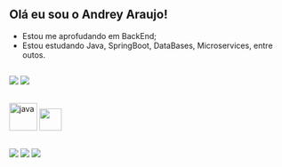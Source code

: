 ## Olá eu sou o Andrey Araujo!

- Estou me aprofudando em BackEnd;
- Estou estudando Java, SpringBoot, DataBases, Microservices, entre outos.

##

<div>
  <img heigth="180em" src="https://github-readme-stats.vercel.app/api?username=andreyarau&show_icons=true&theme=dark&include_all_commits=true&count_private=true"/>
  <img heigth="180em" src="https://github-readme-stats.vercel.app/api/top-langs/?username=andreyarau&hide_progress=true&theme=dark"/>
</div>
  
  ##

<div>
  <img width="50em" alt="java" heigth="50em" src="https://cdn.jsdelivr.net/gh/devicons/devicon/icons/java/java-original.svg"/>
  <img width="40em alt="spring" heigth="50em" src="https://cdn.jsdelivr.net/gh/devicons/devicon/icons/spring/spring-plain.svg"/>        
</div>
 
 ##
 
<div> 
  <a href="https://instagram.com/andreygued" target="_blank"><img src="https://img.shields.io/badge/-Instagram-%23E4405F?style=for-the-badge&logo=instagram&logoColor=white" target="_blank"></a>
  <a href = "mailto:andreyaraujo973@gmail.com"><img src="https://img.shields.io/badge/-Gmail-%23333?style=for-the-badge&logo=gmail&logoColor=white" target="_blank"></a>
  <a href="https://www.linkedin.com/in/andreyarau" target="_blank"><img src="https://img.shields.io/badge/-LinkedIn-%230077B5?style=for-the-badge&logo=linkedin&logoColor=white" target="_blank"></a> 
</div>
